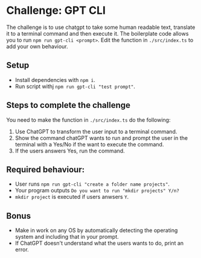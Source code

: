 # Challenge: GPT CLI
The challenge is to use chatgpt to take some human readable text, translate it to a terminal command and then execute it.
The boilerplate code allows you to run `npm run gpt-cli <prompt>`.
Edit the function in `./src/index.ts` to add your own behaviour. 

## Setup
- Install dependencies with `npm i`.
- Run script withj `npm run gpt-cli "test prompt"`.

## Steps to complete the challenge

You need to make the function in `./src/index.ts` do the following:
   1. Use ChatGPT to transform the user input to a terminal command.
   2. Show the command chatGPT wants to run and prompt the user in the terminal with a Yes/No if the want to execute the command.
   3. If the users answers Yes, run the command.

## Required behaviour:
- User runs `npm run gpt-cli "create a folder name projects"`.
- Your program outputs `Do you want to run "mkdir projects" Y/n? `
- `mkdir project` is executed if users anwsers `Y`.


## Bonus 
- Make in work on any OS by automatically detecting the operating system and including that in your prompt.
- If ChatGPT doesn't understand what the users wants to do, print an error.
